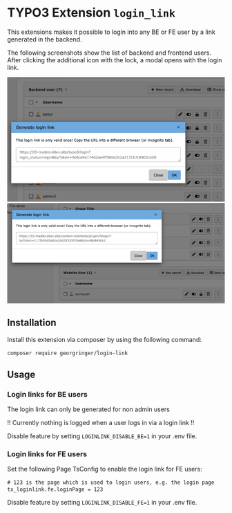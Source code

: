 # TYPO3 Extension `login_link`

This extensions makes it possible to login into any BE or FE user by a link generated in the backend.

The following screenshots show the list of backend and frontend users.
After clicking the additional icon with the lock, a modal opens with the login link.

![Backend users](Resources/Public/Screenshots/be_users.png)
![Frontend users](Resources/Public/Screenshots/fe_users.png)

## Installation

Install this extension via composer by using the following command:

```bash
composer require georgringer/login-link
```

## Usage

### Login links for BE users

The login link can only be generated for non admin users

!! Currently nothing is logged when a user logs in via a login link !!

Disable feature by setting `LOGINLINK_DISABLE_BE=1` in your .env file.

### Login links for FE users

Set the following Page TsConfig to enable the login link for FE users:

```typoscript
# 123 is the page which is used to login users, e.g. the login page
tx_loginlink.fe.loginPage = 123
```

Disable feature by setting `LOGINLINK_DISABLE_FE=1` in your .env file.
